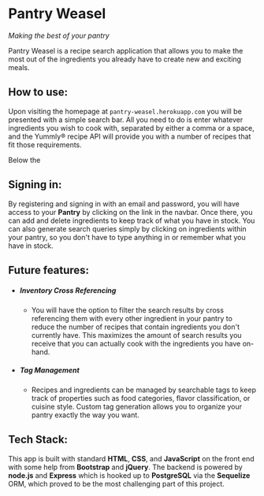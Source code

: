# Pantry Weasel
*Making the best of your pantry*

Pantry Weasel is a recipe search application that allows you to make the most out of the ingredients you already have to create new and exciting meals.

## How to use:

Upon visiting the homepage at `pantry-weasel.herokuapp.com` you will be presented with a simple search bar. All you need to do is enter whatever ingredients you wish to cook with, separated by either a comma or a space, and the Yummly® recipe API will provide you with a number of recipes that fit those requirements.

Below the 

## Signing in:

By registering and signing in with an email and password, you will have access to your **Pantry** by clicking on the link in the navbar. Once there, you can add and delete ingredients to keep track of what you have in stock. You can also generate search queries simply by clicking on ingredients within your pantry, so you don't have to type anything in or remember what you have in stock.

## Future features:

- ##### Inventory Cross Referencing
  * You will have the option to filter the search results by cross referencing them with every other ingredient in your pantry to reduce the number of recipes that contain ingredients you don't currently have. This maximizes the amount of search results you receive that you can actually cook with the ingredients you have on-hand.

- ##### Tag Management
  * Recipes and ingredients can be managed by searchable tags to keep track of properties such as food categories, flavor classification, or cuisine style. Custom tag generation allows you to organize your pantry exactly the way you want.

## Tech Stack:
  This app is built with standard **HTML**, **CSS**, and **JavaScript** on the front end with some help from **Bootstrap** and **jQuery**. The backend is powered by **node.js** and **Express** which is hooked up to **PostgreSQL** via the **Sequelize** ORM, which proved to be the most challenging part of this project.
